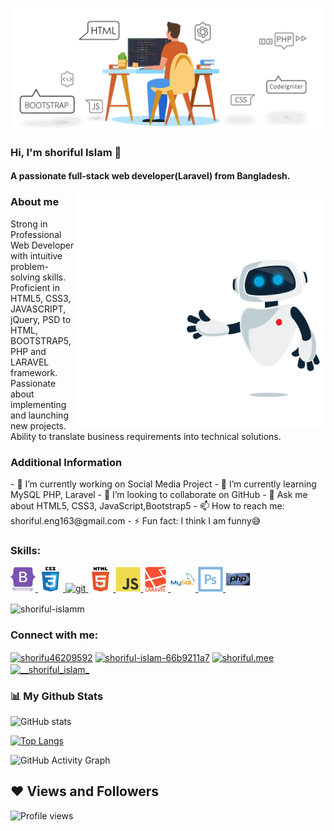 ![A passionate full-stack web developer(Laravel).](https://github.com/shoriful-Islamm/shoriful-islamm/blob/main/programer.gif)
### Hi, I'm shoriful Islam 👋
#### A passionate full-stack web developer(Laravel) from Bangladesh.
<img align="right" alt="Coding" width="400" src="https://github.com/shoriful-Islamm/shoriful-islamm/blob/main/hello.gif">

<h3 align="left">About me</h3>
Strong in Professional Web Developer with intuitive problem-solving skills. Proficient in HTML5, CSS3, JAVASCRIPT, jQuery, PSD to HTML, BOOTSTRAP5, PHP and LARAVEL framework. Passionate about implementing and launching new projects. Ability to translate business requirements into technical solutions.

<h3 align="left">Additional Information</h3>
- 🔭 I’m currently working on Social Media Project 
- 🌱 I’m currently learning MySQL PHP, Laravel 
- 👯 I’m looking to collaborate on GitHub 
- 💬 Ask me about  HTML5, CSS3, JavaScript,Bootstrap5 
- 📫 How to reach me: shoriful.eng163@gmail.com 
- ⚡ Fun fact: I think I am funny😅

<h3 align="left">Skills:</h3>
<p align="left"> <a href="https://getbootstrap.com" target="_blank" rel="noreferrer"> <img src="https://raw.githubusercontent.com/devicons/devicon/master/icons/bootstrap/bootstrap-plain-wordmark.svg" alt="bootstrap" width="40" height="40"/> </a> <a href="https://www.w3schools.com/css/" target="_blank" rel="noreferrer"> <img src="https://raw.githubusercontent.com/devicons/devicon/master/icons/css3/css3-original-wordmark.svg" alt="css3" width="40" height="40"/> </a> <a href="https://git-scm.com/" target="_blank" rel="noreferrer"> <img src="https://www.vectorlogo.zone/logos/git-scm/git-scm-icon.svg" alt="git" width="40" height="40"/> </a> <a href="https://www.w3.org/html/" target="_blank" rel="noreferrer"> <img src="https://raw.githubusercontent.com/devicons/devicon/master/icons/html5/html5-original-wordmark.svg" alt="html5" width="40" height="40"/> </a> <a href="https://developer.mozilla.org/en-US/docs/Web/JavaScript" target="_blank" rel="noreferrer"> <img src="https://raw.githubusercontent.com/devicons/devicon/master/icons/javascript/javascript-original.svg" alt="javascript" width="40" height="40"/> </a> <a href="https://laravel.com/" target="_blank" rel="noreferrer"> <img src="https://raw.githubusercontent.com/devicons/devicon/master/icons/laravel/laravel-plain-wordmark.svg" alt="laravel" width="40" height="40"/> </a> <a href="https://www.mysql.com/" target="_blank" rel="noreferrer"> <img src="https://raw.githubusercontent.com/devicons/devicon/master/icons/mysql/mysql-original-wordmark.svg" alt="mysql" width="40" height="40"/> </a> <a href="https://www.photoshop.com/en" target="_blank" rel="noreferrer"> <img src="https://raw.githubusercontent.com/devicons/devicon/master/icons/photoshop/photoshop-line.svg" alt="photoshop" width="40" height="40"/> </a> <a href="https://www.php.net" target="_blank" rel="noreferrer"> <img src="https://raw.githubusercontent.com/devicons/devicon/master/icons/php/php-original.svg" alt="php" width="40" height="40"/> </a> </p>

<p><img align="center" src="https://github-readme-streak-stats.herokuapp.com/?user=shoriful-islamm&" alt="shoriful-islamm" /></p>

<h3 align="left">Connect with me:</h3>
<p align="left">
<a href="https://twitter.com/shorifu46209592" target="blank"><img align="center" src="https://raw.githubusercontent.com/rahuldkjain/github-profile-readme-generator/master/src/images/icons/Social/twitter.svg" alt="shorifu46209592" height="30" width="40" /></a>
<a href="https://linkedin.com/in/shoriful-islam-66b9211a7" target="blank"><img align="center" src="https://raw.githubusercontent.com/rahuldkjain/github-profile-readme-generator/master/src/images/icons/Social/linked-in-alt.svg" alt="shoriful-islam-66b9211a7" height="30" width="40" /></a>
<a href="https://fb.com/shoriful.mee" target="blank"><img align="center" src="https://raw.githubusercontent.com/rahuldkjain/github-profile-readme-generator/master/src/images/icons/Social/facebook.svg" alt="shoriful.mee" height="30" width="40" /></a>
<a href="https://instagram.com/__shoriful_islam_" target="blank"><img align="center" src="https://raw.githubusercontent.com/rahuldkjain/github-profile-readme-generator/master/src/images/icons/Social/instagram.svg" alt="__shoriful_islam_" height="30" width="40" /></a>
</p> 

<h3 align="left">📊 My Github Stats</h3>

![GitHub stats](https://github-readme-stats.vercel.app/api?username=shoriful-Islamm&show_icons=true)  

[![Top Langs](https://github-readme-stats.vercel.app/api/top-langs/?username=shoriful-Islamm)](https://github.com/anuraghazra/github-readme-stats)

![GitHub Activity Graph](https://activity-graph.herokuapp.com/graph?username=shoriful-Islamm)  

  
## ❤ Views and Followers
![Profile views](https://gpvc.arturio.dev/shoriful-Islamm)  
